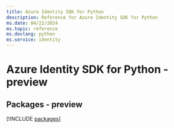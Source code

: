 ```yaml
---
title: Azure Identity SDK for Python
description: Reference for Azure Identity SDK for Python
ms.date: 04/22/2024
ms.topic: reference
ms.devlang: python
ms.service: identity
---
```

# Azure Identity SDK for Python - preview
## Packages - preview
[!INCLUDE [packages](identity-index.md)]